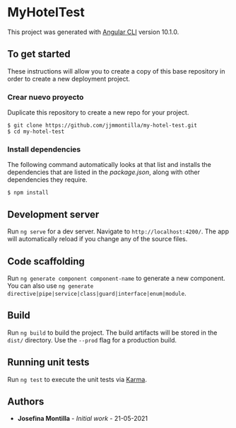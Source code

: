 # MyHotelTest

This project was generated with [Angular CLI](https://github.com/angular/angular-cli) version 10.1.0.

## To get started

These instructions will allow you to create a copy of this base repository in order to create a new deployment project.

### Crear nuevo proyecto
Duplicate this repository to create a new repo for your project.

```
$ git clone https://github.com/jjmmontilla/my-hotel-test.git
$ cd my-hotel-test
```

### Install dependencies

The following command automatically looks at that list and installs the dependencies that are listed in the _package.json_, along with other dependencies they require.

```
$ npm install
```

## Development server

Run `ng serve` for a dev server. Navigate to `http://localhost:4200/`. The app will automatically reload if you change any of the source files.

## Code scaffolding

Run `ng generate component component-name` to generate a new component. You can also use `ng generate directive|pipe|service|class|guard|interface|enum|module`.

## Build

Run `ng build` to build the project. The build artifacts will be stored in the `dist/` directory. Use the `--prod` flag for a production build.

## Running unit tests

Run `ng test` to execute the unit tests via [Karma](https://karma-runner.github.io).

## Authors

* **Josefina Montilla** - *Initial work* - 21-05-2021
